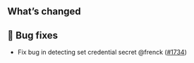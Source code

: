 ## What’s changed

## 🐛 Bug fixes

- Fix bug in detecting set credential secret @frenck ([#1734](https://github.com/hassio-addons/addon-node-red/pull/1734))
